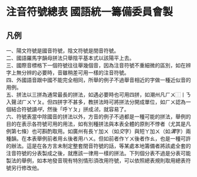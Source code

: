 # 注音符號總表 國語統一籌備委員會製
## 凡例
一、陽文符號是國音符號，陰文符號是閏音符號。<br>
二、國語羅馬字韻母拼法只舉陰平基本式以該陽平上去。<br>
三、國際音標格下一個符號往往舉幾個音，因為注音符號不重細微的區別，如在辨字上無分辨的必要時，音雖稍差可用一樣的注音符號。<br>
四、外國語音跟中國不能完全相同，所舉的例子不過舉音相近的字做一種近似音的用例。<br>
五、拼法以三拼為通常最長的拼法，如遇必要時也可用四拼，如潮州凡ㄏㄨ⿰丨ㄋ入聲*法*ㄏㄨㄚㄆ。但四拼字不甚多，教拼法時可將拼法分開成單位，如ㄏㄨ認為一個結合符號讀*呼*，然後「呼ㄚㄆ」拼成*法*，就容易了。<br>
六、符號表當中除國音的拼法以外，方音的例子不過都是一種可能的拼法，舉例的目的在表示各符號可用的用法，如有別種拼法與本表全體的原則不悖者（尤其是凡例第七條）也可斟酌取用。如廣州有長ㄚ加ㄨ（如*交*字）與短ㄚ加ㄨ（如*溝*字）兩種韻。在本表舉例前者用ㄠ後者用ハㄨ。但如前者作ㄚㄨ後者作ㄠ，也是一種可許的辦法。這是在各方言未制定整套閏音符號的話，等某處本地籌備者將該處全套的注音符號的分表製成之後，就應該一律用一樣的拼法。下列個分表不過是分表可能製法的舉例，如本地發音現有特別情形須改用符號，可以依照總表規則取用總表符號另行修改他。
